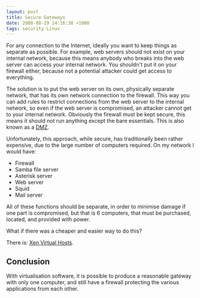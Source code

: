 ```yaml
---
layout: post
title: Secure Gateways
date: 2008-08-29 14:16:38 +1000
tags: security Linux
---
```


For any connection to the Internet, ideally you want to keep things as separate
as possible. For example, web servers should not exist on your internal network,
because this means anybody who breaks into the web server can access your
internal network. You shouldn't put it on your firewall either, because not a
potential attacker could get access to everything.

The solution is to put the web server on its own, physically separate network,
that has its own network connection to the firewall. This way you can add rules
to restrict connections from the web server to the internal network, so even if
the web server is compromised, an attacker cannot get to your internal network.
Obviously the firewall must be kept secure, this means it should not run
anything except the bare essentials. This is also known as a
[DMZ](https://en.wikipedia.org/wiki/Demilitarized_zone_%28computing%29).

Unfortunately, this approach, while secure, has traditionally been rather
expensive, due to the large number of computers required. On my network I would
have:

* Firewall
* Samba file server
* Asterisk server
* Web server
* Squid
* Mail server

All of these functions should be separate, in order to minimise damage if one
part is compromised, but that is 6 computers, that must be purchased, located,
and provided with power.

What if there was a cheaper and easier way to do this?

There is: [Xen Virtual Hosts](https://wiki.microcomaustralia.com.au/Brian/Xen_virtual_hosts/).

## Conclusion

With virtualisation software, it is possible to produce a reasonable gateway
with only one computer, and still have a firewall protecting the various
applications from each other.
